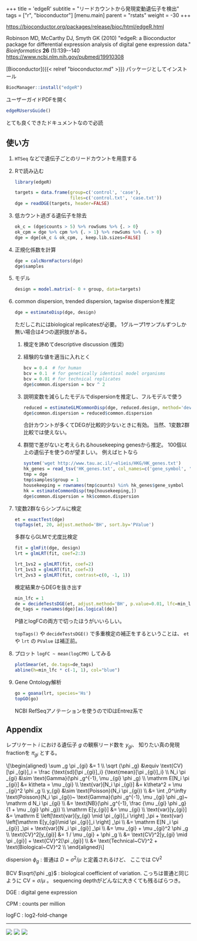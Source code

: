 +++
title = 'edgeR'
subtitle = "リードカウントから発現変動遺伝子を検出"
tags = ["r", "bioconductor"]
[menu.main]
  parent = "rstats"
  weight = -30
+++

<https://bioconductor.org/packages/release/bioc/html/edgeR.html>

Robinson MD, McCarthy DJ, Smyth GK (2010)
"edgeR: a Bioconductor package for differential expression analysis of digital gene expression data."
*Bioinformatics* **26** (1):139--140
<https://www.ncbi.nlm.nih.gov/pubmed/19910308>

[Bioconductor]({{< relref "bioconductor.md" >}}) パッケージとしてインストール

```r
BiocManager::install("edgeR")
```

ユーザーガイドPDFを開く

```r
edgeRUsersGuide()
```

とても良くできたドキュメントなので必読

## 使い方

1.  `HTSeq` などで遺伝子ごとのリードカウントを用意する
1.  Rで読み込む

    ```r
    library(edgeR)

    targets = data.frame(group=c('control', 'case'),
                         files=c('control.txt', 'case.txt'))
    dge = readDGE(targets, header=FALSE)
    ```

1.  低カウント過ぎる遺伝子を除去

    ```r
    ok_c = (dge$counts > 5) %>% rowSums %>% {. > 0}
    ok_cpm = dge %>% cpm %>% {. > 1} %>% rowSums %>% {. > 0}
    dge = dge[ok_c & ok_cpm, , keep.lib.sizes=FALSE]
    ```

1.  正規化係数を計算

    ```r
    dge = calcNormFactors(dge)
    dge$samples
    ```

1.  モデル

    ```r
    design = model.matrix(~ 0 + group, data=targets)
    ```

1.  common dispersion, trended dispersion, tagwise dispersionを推定

    ```r
    dge = estimateDisp(dge, design)
    ```

    ただしこれにはbiological replicatesが必要。
    1グループ1サンプルずつしか無い場合は4つの選択肢がある。

    1.  検定を諦めてdescriptive discussion (推奨)
    1.  経験的な値を適当に入れとく

        ```r
        bcv = 0.4  # for human
        bcv = 0.1  # for genetically identical model organisms
        bcv = 0.01 # for technical replicates
        dge$common.dispersion = bcv ^ 2
        ```

    1.  説明変数を減らしたモデルでdispersionを推定し、フルモデルで使う

        ```r
        reduced = estimateGLMCommonDisp(dge, reduced.design, method='deviance', robust=TRUE, subset=NULL)
        dge$common.dispersion = reduced$common.dispersion
        ```

        合計カウントが多くてDEGが比較的少ないときに有効。
        当然、1変数2群比較では使えない。

    1.  群間で差がないと考えられるhousekeeping genesから推定。
        100個以上の遺伝子を使うのが望ましい。
        例えばヒトなら

        ```r
        system('wget http://www.tau.ac.il/~elieis/HKG/HK_genes.txt')
        hk_genes = read_tsv('HK_genes.txt', col_names=c('gene_symbol', 'refseq'))
        tmp = dge
        tmp$samples$group = 1
        housekeeping = rownames(tmp$counts) %in% hk_genes$gene_symbol
        hk = estimateCommonDisp(tmp[housekeeping,])
        dge$common.dispersion = hk$common.dispersion
        ```

1.  1変数2群ならシンプルに検定

    ```r
    et = exactTest(dge)
    topTags(et, 20, adjust.method='BH', sort.by='PValue')
    ```

    多群ならGLMで尤度比検定

    ```r
    fit = glmFit(dge, design)
    lrt = glmLRT(fit, coef=2:3)

    lrt_1vs2 = glmLRT(fit, coef=2)
    lrt_1vs3 = glmLRT(fit, coef=3)
    lrt_2vs3 = glmLRT(fit, contrast=c(0, -1, 1))
    ```

    検定結果からDEGを抜き出す

    ```r
    min_lfc = 1
    de = decideTestsDGE(et, adjust.method='BH', p.value=0.01, lfc=min_lfc)
    de_tags = rownames(dge)[as.logical(de)]
    ```

    P値とlogFCの両方で切ったほうがいいらしい。

    `topTags()` や `decideTestsDGE()`
    で多重検定の補正をするということは、
    `et` や `lrt` の `PValue` は補正前。

1.  プロット `logFC ~ mean(logCPM)` してみる

    ```r
    plotSmear(et, de.tags=de_tags)
    abline(h=min_lfc * c(-1, 1), col="blue")
    ```

1.  Gene Ontology解析

    ```r
    go = goana(lrt, species='Hs')
    topGO(go)
    ```

    NCBI RefSeqアノテーションを使うのでIDはEntrez系で

## Appendix

レプリケート *i* における遺伝子 *g* の観察リード数を $y _{gi}$、
知りたい真の発現fractionを $\pi _{gi}$ とする。

<div>\[\begin{aligned}
\sum _g \pi _{gi} &= 1 \\
\sqrt {\phi _g} &\equiv \text{CV}[\pi _{gi}]_i
                = \frac {\text{sd}[\pi _{gi}]_i} {\text{mean}[\pi _{gi}]_i} \\
N_i \pi _{gi} &\sim \text{Gamma}(\phi _g^{-1}, \mu _{gi} \phi _g) \\
\mathrm E[N_i \pi _{gi}] &= k\theta = \mu _{gi} \\
\text{var}[N_i \pi _{gi}] &= k\theta^2 = \mu _{gi}^2 \phi _g \\
y_{gi} &\sim \text{Poisson}(N_i \pi _{gi}) \\
       &= \int _0^\infty \text{Poisson}(N_i \pi _{gi})~
                         \text{Gamma}(\phi _g^{-1}, \mu _{gi} \phi _g)~ \mathrm d N_i \pi _{gi} \\
       &= \text{NB}(\phi _g^{-1}, \frac {\mu _{gi} \phi _g} {1 + \mu _{gi} \phi _g}) \\
\mathrm E[y_{gi}] &= \mu _{gi} \\
\text{var}[y_{gi}] &= \mathrm E \left[\text{var}[y_{gi} \mid \pi _{gi}]_i \right] _\pi
                      + \text{var} \left[\mathrm E[y_{gi}\mid \pi _{gi}]_i \right] _\pi \\
                     &= \mathrm E[N _i \pi _{gi}] _\pi + \text{var}[N _i \pi _{gi}] _\pi \\
                     &= \mu _{gi} + \mu _{gi}^2 \phi _g \\
\text{CV}^2[y_{gi}] &= 1 / \mu _{gi} + \phi _g \\
                   &= \text{CV}^2[y_{gi} \mid \pi _{gi}] + \text{CV}^2[\pi _{gi}] \\
                   &= \text{Technical~CV}^2 + \text{Biological~CV}^2 \\
\end{aligned}\]</div>

dispersion $\phi _g$
:   普通は $D = \sigma^2 / \mu$ と定義されるけど、
    ここでは $\text{CV}^2$

BCV $\sqrt{\phi _g}$
:   biological coefficient of variation.
    こっちは普通と同じように $\text{CV} = \sigma / \mu$ 。
    sequencing depthがどんなに大きくても残るばらつき。

DGE
:   digital gene expression

CPM
:   counts per million

logFC
:   log2-fold-change

------------------------------------------------------------------------

<a href="https://www.amazon.co.jp/dp/4621062506//ref=as_li_ss_il?ie=UTF8&linkCode=li3&tag=heavywatal-22&linkId=c58e6e9dc365558cc336d9ea0a2c8a12" target="_blank"><img border="0" src="//ws-fe.amazon-adsystem.com/widgets/q?_encoding=UTF8&ASIN=4621062506&Format=_SL250_&ID=AsinImage&MarketPlace=JP&ServiceVersion=20070822&WS=1&tag=heavywatal-22" ></a><img src="https://ir-jp.amazon-adsystem.com/e/ir?t=heavywatal-22&l=li3&o=9&a=4621062506" width="1" height="1" border="0" alt="" style="border:none !important; margin:0px !important;" />
<a href="https://www.amazon.co.jp/dp/4320057082//ref=as_li_ss_il?ie=UTF8&linkCode=li3&tag=heavywatal-22&linkId=b0a0cf1dfe769f34f7544db70a0f6711" target="_blank"><img border="0" src="//ws-fe.amazon-adsystem.com/widgets/q?_encoding=UTF8&ASIN=4320057082&Format=_SL250_&ID=AsinImage&MarketPlace=JP&ServiceVersion=20070822&WS=1&tag=heavywatal-22" ></a><img src="https://ir-jp.amazon-adsystem.com/e/ir?t=heavywatal-22&l=li3&o=9&a=4320057082" width="1" height="1" border="0" alt="" style="border:none !important; margin:0px !important;" />
<a href="https://www.amazon.co.jp/dp/4320123700//ref=as_li_ss_il?ie=UTF8&linkCode=li3&tag=heavywatal-22&linkId=f7d9a9e5ba94b0fa7da4a582b70da85a" target="_blank"><img border="0" src="//ws-fe.amazon-adsystem.com/widgets/q?_encoding=UTF8&ASIN=4320123700&Format=_SL250_&ID=AsinImage&MarketPlace=JP&ServiceVersion=20070822&WS=1&tag=heavywatal-22" ></a><img src="https://ir-jp.amazon-adsystem.com/e/ir?t=heavywatal-22&l=li3&o=9&a=4320123700" width="1" height="1" border="0" alt="" style="border:none !important; margin:0px !important;" />
